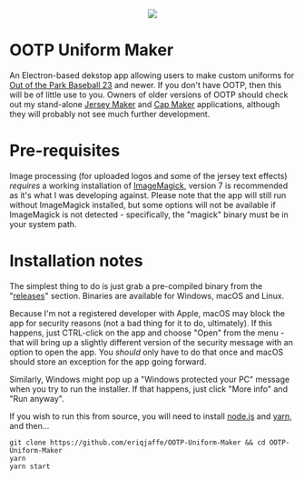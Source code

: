 <p align="center">
  <!--<img src="https://i.imgur.com/rjXwOIg.gif">-->
  <img src="https://i.imgur.com/Y9fxqom.gif">
</p>

# OOTP Uniform Maker

An Electron-based dekstop app allowing users to make custom uniforms for [Out of the Park Baseball 23](https://www.ootpdevelopments.com/out-of-the-park-baseball-home) and newer.  If you don't have OOTP, then this will be of little use to you.  Owners of older versions of OOTP should check out my stand-alone [Jersey Maker](https://github.com/eriqjaffe/OOTP-Jersey-Maker) and [Cap Maker](https://github.com/eriqjaffe/OOTP-Cap-Maker) applications, although they will probably not see much further development.

# Pre-requisites

Image processing (for uploaded logos and some of the jersey text effects) *requires* a working installation of [ImageMagick](https://imagemagick.org/script/download.php), version 7 is recommended as it's what I was developing against.  Please note that the app will still run without ImageMagick installed, but some options will not be available if ImageMagick is not detected - specifically, the "magick" binary must be in your system path.

# Installation notes

The simplest thing to do is just grab a pre-compiled binary from the "[releases](https://github.com/eriqjaffe/OOTP-Uniform-Maker/releases)" section.  Binaries are available for Windows, macOS and Linux.

Because I'm not a registered developer with Apple, macOS may block the app for security reasons (not a bad thing for it to do, ultimately).  If this happens, just CTRL-click on the app and choose "Open" from the menu - that will bring up a slightly different version of the security message with an option to open the app.  You *should* only have to do that once and macOS should store an exception for the app going forward.

Similarly, Windows might pop up a "Windows protected your PC" message when you try to run the installer.  If that happens, just click "More info" and "Run anyway".

If you wish to run this from source, you will need to install [node.js](https://nodejs.org/en/download/) and [yarn](https://yarnpkg.com/getting-started/install), and then...

```
git clone https://github.com/eriqjaffe/OOTP-Uniform-Maker && cd OOTP-Uniform-Maker
yarn
yarn start
```
